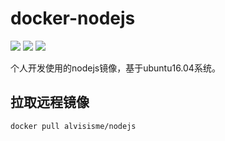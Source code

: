 # docker-nodejs

![](https://img.shields.io/docker/cloud/automated/alvisisme/nodejs.svg)
![](https://img.shields.io/docker/cloud/build/alvisisme/nodejs.svg)
![](https://img.shields.io/docker/pulls/alvisisme/nodejs.svg)

个人开发使用的nodejs镜像，基于ubuntu16.04系统。

## 拉取远程镜像

```bash
docker pull alvisisme/nodejs
```
